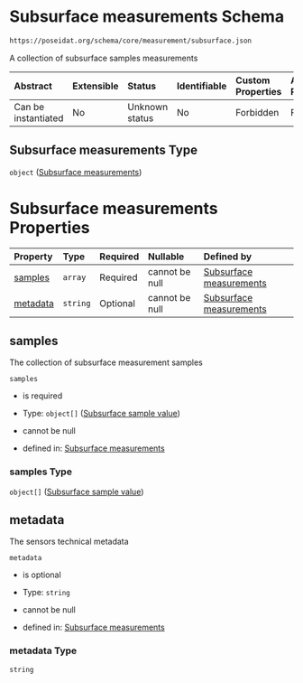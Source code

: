 # Subsurface measurements Schema

```txt
https://poseidat.org/schema/core/measurement/subsurface.json
```

A collection of subsurface samples measurements

| Abstract            | Extensible | Status         | Identifiable | Custom Properties | Additional Properties | Access Restrictions | Defined In                                                                         |
| :------------------ | :--------- | :------------- | :----------- | :---------------- | :-------------------- | :------------------ | :--------------------------------------------------------------------------------- |
| Can be instantiated | No         | Unknown status | No           | Forbidden         | Forbidden             | none                | [subsurface.json](schemas/core/measurement/subsurface.json "open original schema") |

## Subsurface measurements Type

`object` ([Subsurface measurements](subsurface.md))

# Subsurface measurements Properties

| Property              | Type     | Required | Nullable       | Defined by                                                                                                                                                            |
| :-------------------- | :------- | :------- | :------------- | :-------------------------------------------------------------------------------------------------------------------------------------------------------------------- |
| [samples](#samples)   | `array`  | Required | cannot be null | [Subsurface measurements](subsurface-properties-subsurface-measurement-samples.md "https://poseidat.org/schema/core/measurement/subsurface.json#/properties/samples") |
| [metadata](#metadata) | `string` | Optional | cannot be null | [Subsurface measurements](subsurface-properties-metadata.md "https://poseidat.org/schema/core/measurement/subsurface.json#/properties/metadata")                      |

## samples

The collection of subsurface measurement samples

`samples`

*   is required

*   Type: `object[]` ([Subsurface sample value](subsurface-properties-subsurface-measurement-samples-subsurface-sample-value.md))

*   cannot be null

*   defined in: [Subsurface measurements](subsurface-properties-subsurface-measurement-samples.md "https://poseidat.org/schema/core/measurement/subsurface.json#/properties/samples")

### samples Type

`object[]` ([Subsurface sample value](subsurface-properties-subsurface-measurement-samples-subsurface-sample-value.md))

## metadata

The sensors technical metadata

`metadata`

*   is optional

*   Type: `string`

*   cannot be null

*   defined in: [Subsurface measurements](subsurface-properties-metadata.md "https://poseidat.org/schema/core/measurement/subsurface.json#/properties/metadata")

### metadata Type

`string`
